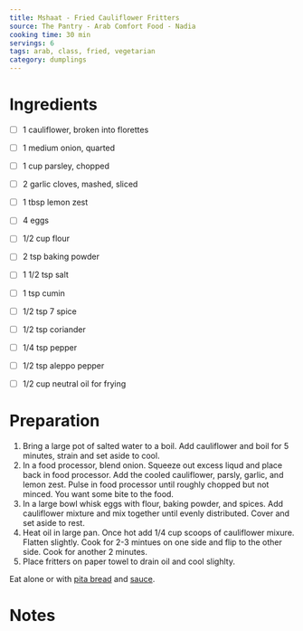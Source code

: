 ```yaml
---
title: Mshaat - Fried Cauliflower Fritters
source: The Pantry - Arab Comfort Food - Nadia
cooking time: 30 min
servings: 6
tags: arab, class, fried, vegetarian
category: dumplings
---
```


Ingredients
===========

* [ ] 1 cauliflower, broken into florettes
* [ ] 1 medium onion, quarted
* [ ] 1 cup parsley, chopped
* [ ] 2 garlic cloves, mashed, sliced
* [ ] 1 tbsp lemon zest
* [ ] 4 eggs
* [ ] 1/2 cup flour
* [ ] 2 tsp baking powder
* [ ] 1 1/2 tsp salt
* [ ] 1 tsp cumin
* [ ] 1/2 tsp 7 spice
* [ ] 1/2 tsp coriander
* [ ] 1/4 tsp pepper
* [ ] 1/2 tsp aleppo pepper
* [ ] 1/2 cup neutral oil for frying


Preparation
===========
1. Bring a large pot of salted water to a boil. Add cauliflower and boil for 5 minutes, strain and set aside to cool.
2. In a food processor, blend onion. Squeeze out excess liqud and place back in food processor. Add the cooled cauliflower, parsly, garlic, and lemon zest. Pulse in food processor until roughly chopped but not minced. You want some bite to the food.
3. In a large bowl whisk eggs with flour, baking powder, and spices. Add cauliflower mixture and mix together until evenly distributed. Cover and set aside to rest.
4. Heat oil in large pan. Once hot add 1/4 cup scoops of cauliflower mixure. Flatten slightly. Cook for 2-3 mintues on one side and flip to the other side. Cook for another 2 minutes.
5. Place fritters on paper towel to drain oil and cool slighlty.

Eat alone or with [pita bread](../breads/arab_pita_bread.md) and [sauce](../sauces/jalapeno_lemon_sauce.md).

Notes
=====


